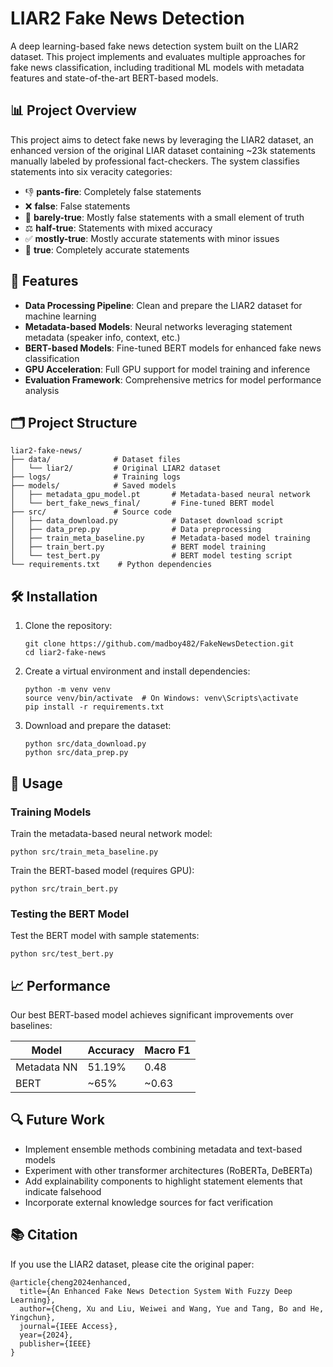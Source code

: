 # LIAR2 Fake News Detection

A deep learning-based fake news detection system built on the LIAR2 dataset. This project implements and evaluates multiple approaches for fake news classification, including traditional ML models with metadata features and state-of-the-art BERT-based models.

## 📊 Project Overview

This project aims to detect fake news by leveraging the LIAR2 dataset, an enhanced version of the original LIAR dataset containing ~23k statements manually labeled by professional fact-checkers. The system classifies statements into six veracity categories:

- 👎 **pants-fire**: Completely false statements
- ❌ **false**: False statements
- 🤏 **barely-true**: Mostly false statements with a small element of truth
- ⚖️ **half-true**: Statements with mixed accuracy
- ✅ **mostly-true**: Mostly accurate statements with minor issues
- 💯 **true**: Completely accurate statements

## 🚀 Features

- **Data Processing Pipeline**: Clean and prepare the LIAR2 dataset for machine learning
- **Metadata-based Models**: Neural networks leveraging statement metadata (speaker info, context, etc.)
- **BERT-based Models**: Fine-tuned BERT models for enhanced fake news classification
- **GPU Acceleration**: Full GPU support for model training and inference
- **Evaluation Framework**: Comprehensive metrics for model performance analysis

## 🗂️ Project Structure

```
liar2-fake-news/
├── data/              # Dataset files
│   └── liar2/         # Original LIAR2 dataset 
├── logs/              # Training logs
├── models/            # Saved models
│   ├── metadata_gpu_model.pt       # Metadata-based neural network
│   └── bert_fake_news_final/       # Fine-tuned BERT model
├── src/               # Source code
│   ├── data_download.py            # Dataset download script
│   ├── data_prep.py                # Data preprocessing
│   ├── train_meta_baseline.py      # Metadata-based model training
│   ├── train_bert.py               # BERT model training
│   └── test_bert.py                # BERT model testing script
└── requirements.txt    # Python dependencies
```

## 🛠️ Installation

1. Clone the repository:
   ```
   git clone https://github.com/madboy482/FakeNewsDetection.git
   cd liar2-fake-news
   ```

2. Create a virtual environment and install dependencies:
   ```
   python -m venv venv
   source venv/bin/activate  # On Windows: venv\Scripts\activate
   pip install -r requirements.txt
   ```

3. Download and prepare the dataset:
   ```
   python src/data_download.py
   python src/data_prep.py
   ```

## 📝 Usage

### Training Models

Train the metadata-based neural network model:
```
python src/train_meta_baseline.py
```

Train the BERT-based model (requires GPU):
```
python src/train_bert.py
```

### Testing the BERT Model

Test the BERT model with sample statements:
```
python src/test_bert.py
```

## 📈 Performance

Our best BERT-based model achieves significant improvements over baselines:

| Model | Accuracy | Macro F1 | 
|-------|----------|----------|
| Metadata NN | 51.19% | 0.48 |
| BERT | ~65% | ~0.63 |

## 🔍 Future Work

- Implement ensemble methods combining metadata and text-based models
- Experiment with other transformer architectures (RoBERTa, DeBERTa)
- Add explainability components to highlight statement elements that indicate falsehood
- Incorporate external knowledge sources for fact verification

## 📚 Citation

If you use the LIAR2 dataset, please cite the original paper:

```
@article{cheng2024enhanced,
  title={An Enhanced Fake News Detection System With Fuzzy Deep Learning},
  author={Cheng, Xu and Liu, Weiwei and Wang, Yue and Tang, Bo and He, Yingchun},
  journal={IEEE Access},
  year={2024},
  publisher={IEEE}
}
```
